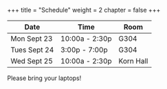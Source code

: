+++
title = "Schedule"
weight = 2
chapter = false
+++

| Date          | Time             | Room  |
|---------------|------------------|-------|
| Mon  Sept 23  | 10:00a - 2:30p   | G304  |
| Tues Sept 24  |  3:00p - 7:00p   | G304  |
| Wed  Sept 25  | 10:00a - 2:30p   | Korn Hall  |

Please bring your laptops! 
